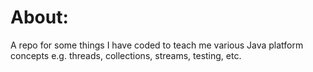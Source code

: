 # About:
A repo for some things I have coded to teach me various Java platform concepts e.g. threads, collections, streams, testing, etc.
